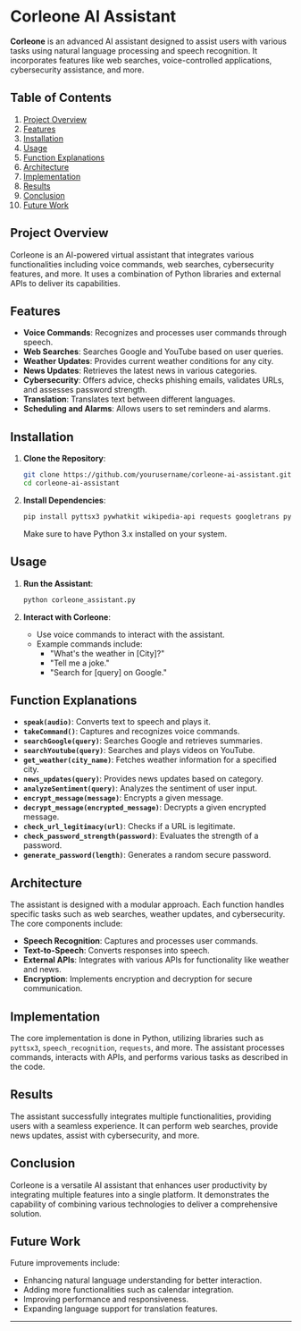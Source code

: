 
# Corleone AI Assistant

**Corleone** is an advanced AI assistant designed to assist users with various tasks using natural language processing and speech recognition. It incorporates features like web searches, voice-controlled applications, cybersecurity assistance, and more.

## Table of Contents

1. [Project Overview](#project-overview)
2. [Features](#features)
3. [Installation](#installation)
4. [Usage](#usage)
5. [Function Explanations](#function-explanations)
6. [Architecture](#architecture)
7. [Implementation](#implementation)
8. [Results](#results)
9. [Conclusion](#conclusion)
10. [Future Work](#future-work)

## Project Overview

Corleone is an AI-powered virtual assistant that integrates various functionalities including voice commands, web searches, cybersecurity features, and more. It uses a combination of Python libraries and external APIs to deliver its capabilities.

## Features

- **Voice Commands**: Recognizes and processes user commands through speech.
- **Web Searches**: Searches Google and YouTube based on user queries.
- **Weather Updates**: Provides current weather conditions for any city.
- **News Updates**: Retrieves the latest news in various categories.
- **Cybersecurity**: Offers advice, checks phishing emails, validates URLs, and assesses password strength.
- **Translation**: Translates text between different languages.
- **Scheduling and Alarms**: Allows users to set reminders and alarms.

## Installation

1. **Clone the Repository**:

   ```bash
   git clone https://github.com/yourusername/corleone-ai-assistant.git
   cd corleone-ai-assistant
   ```

2. **Install Dependencies**:

   ```bash
   pip install pyttsx3 pywhatkit wikipedia-api requests googletrans pyautogui cryptography pynput beautifulsoup4
   ```

   Make sure to have Python 3.x installed on your system.

## Usage

1. **Run the Assistant**:

   ```bash
   python corleone_assistant.py
   ```

2. **Interact with Corleone**:
   - Use voice commands to interact with the assistant.
   - Example commands include:
     - "What's the weather in [City]?"
     - "Tell me a joke."
     - "Search for [query] on Google."

## Function Explanations

- **`speak(audio)`**: Converts text to speech and plays it.
- **`takeCommand()`**: Captures and recognizes voice commands.
- **`searchGoogle(query)`**: Searches Google and retrieves summaries.
- **`searchYoutube(query)`**: Searches and plays videos on YouTube.
- **`get_weather(city_name)`**: Fetches weather information for a specified city.
- **`news_updates(query)`**: Provides news updates based on category.
- **`analyzeSentiment(query)`**: Analyzes the sentiment of user input.
- **`encrypt_message(message)`**: Encrypts a given message.
- **`decrypt_message(encrypted_message)`**: Decrypts a given encrypted message.
- **`check_url_legitimacy(url)`**: Checks if a URL is legitimate.
- **`check_password_strength(password)`**: Evaluates the strength of a password.
- **`generate_password(length)`**: Generates a random secure password.

## Architecture

The assistant is designed with a modular approach. Each function handles specific tasks such as web searches, weather updates, and cybersecurity. The core components include:

- **Speech Recognition**: Captures and processes user commands.
- **Text-to-Speech**: Converts responses into speech.
- **External APIs**: Integrates with various APIs for functionality like weather and news.
- **Encryption**: Implements encryption and decryption for secure communication.

## Implementation

The core implementation is done in Python, utilizing libraries such as `pyttsx3`, `speech_recognition`, `requests`, and more. The assistant processes commands, interacts with APIs, and performs various tasks as described in the code.

## Results

The assistant successfully integrates multiple functionalities, providing users with a seamless experience. It can perform web searches, provide news updates, assist with cybersecurity, and more.

## Conclusion

Corleone is a versatile AI assistant that enhances user productivity by integrating multiple features into a single platform. It demonstrates the capability of combining various technologies to deliver a comprehensive solution.

## Future Work

Future improvements include:

- Enhancing natural language understanding for better interaction.
- Adding more functionalities such as calendar integration.
- Improving performance and responsiveness.
- Expanding language support for translation features.

---
